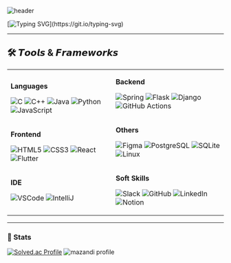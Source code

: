 ![header](https://capsule-render.vercel.app/api?type=waving&height=300&color=78a0f7&text=Welcome!&fontColor=ffffff&fontAlign=27&fontAlignY=38&animation=twinkling&descAlign=60&descSize=30&desc=Chaeyeon%20Lee's%20Github%20(*%20'ᵕ'%20)ﾉ&reversal=false)

[![Typing SVG](https://readme-typing-svg.demolab.com?font=Comfortaa&pause=1000&color=484848&width=600&lines=Hi%F0%9F%91%8B+I'm+Chaeyeon+Lee,+a+junior+backend+developer;Come+take+a+look!)](https://git.io/typing-svg)

---   
   
## 🛠️ 𝙏𝙤𝙤𝙡𝙨 & 𝙁𝙧𝙖𝙢𝙚𝙬𝙤𝙧𝙠𝙨

<table>
  <tr>
    <td>

<!-- Languages -->
<b>Languages</b><br>
  
![C](https://img.shields.io/badge/C-A8B9CC?style=flat&logo=c&logoColor=black)
![C++](https://img.shields.io/badge/C++-00599C?style=flat&logo=C%2B%2B&logoColor=white)
![Java](https://img.shields.io/badge/Java-007396?style=flat&logo=java&logoColor=white)
![Python](https://img.shields.io/badge/python-3776AB?style=flat&logo=python&logoColor=white)
![JavaScript](https://img.shields.io/badge/JavaScript-F7DF1E?style=flat&logo=javascript&logoColor=black)

<br><b>Frontend</b><br>

![HTML5](https://img.shields.io/badge/HTML5-E34F26?style=flat&logo=html5&logoColor=white)
![CSS3](https://img.shields.io/badge/CSS3-1572B6?style=flat&logo=css3&logoColor=white)
![React](https://img.shields.io/badge/React-61DAFB?style=flat&logo=react&logoColor=white)
![Flutter](https://img.shields.io/badge/flutter-02569B?style=flat&logo=flutter&logoColor=white)

<br><b>IDE</b><br>

![VSCode](https://img.shields.io/badge/VisualStudioCode-007ACC?style=flat&logo=visualstudiocode&logoColor=white)
![IntelliJ](https://img.shields.io/badge/IntelliJ-000000?style=flat&logo=intellijidea&logoColor=white)

</td>
<td>

<!-- Backend -->
<b>Backend</b><br>

![Spring](https://img.shields.io/badge/Spring-6DB33F?style=flat&logo=spring&logoColor=white)
![Flask](https://img.shields.io/badge/flask-000000?style=flat&logo=flask&logoColor=white)
![Django](https://img.shields.io/badge/django-092E20?style=flat&logo=django&logoColor=white)
![GitHub Actions](https://img.shields.io/badge/github%20actions-2088FF?style=flat&logo=github%20actions&logoColor=white)

<br><b>Others</b><br>

![Figma](https://img.shields.io/badge/figma-F24E1E?style=flat&logo=figma&logoColor=white)
![PostgreSQL](https://img.shields.io/badge/postgresql-336791?style=flat&logo=postgresql&logoColor=white)
![SQLite](https://img.shields.io/badge/sqlite-003B57?style=flat&logo=sqlite&logoColor=white)
![Linux](https://img.shields.io/badge/linux-FCC624?style=flat&logo=linux&logoColor=black)

<br><b>Soft Skills</b><br>

![Slack](https://img.shields.io/badge/slack-4A154B?style=flat&logo=slack&logoColor=white)
![GitHub](https://img.shields.io/badge/github-181717?style=flat&logo=github&logoColor=white)
![LinkedIn](https://img.shields.io/badge/linkedin-0A66C2?style=flat&logo=linkedin&logoColor=white)
![Notion](https://img.shields.io/badge/notion-000000?style=flat&logo=notion&logoColor=white)

</td>
  </tr>
</table>

---

### 🧠 Stats

[![Solved.ac Profile](https://mazassumnida.wtf/api/v2/generate_badge?boj=ummmeohaji)](https://solved.ac/ummmeohaji)
![mazandi profile](https://mazandi.herokuapp.com/api?handle=ummmeohaji&theme=warm)  
